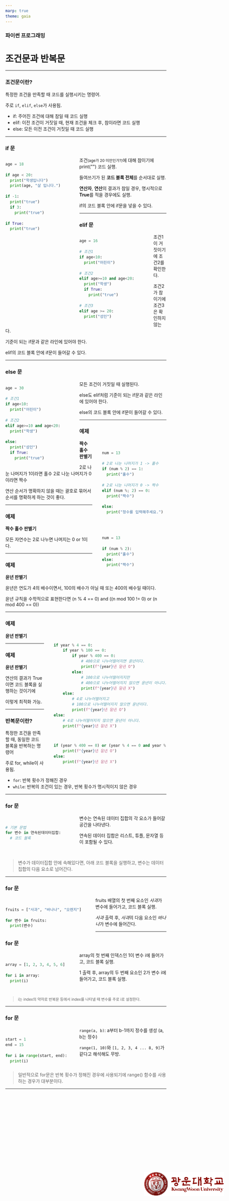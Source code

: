 ```yaml
---
marp: true
theme: gaia
---
```


### 파이썬 프로그래밍

# 조건문과 반복문

<img src="https://raw.githubusercontent.com/ga111o/sowon-kwhighschool-python/main/lecture/src/kwu-logo.png" style="width: 250px; position:absolute; bottom: 5%; right:5%">

---

### 조건문이란?

특정한 조건을 만족할 때 코드를 실행시키는 명령어.

주로 `if`, `elif`, `else`가 사용됨.

- if: 주어진 조건에 대해 참일 때 코드 실행
- elif: 이전 조건이 거짓일 때, 현재 조건을 체크 후, 참이라면 코드 실행
- else: 모든 이전 조건이 거짓일 때 코드 실행

---

### if 문

<div style="float:left; width: 40%; margin-right:30px">

```python
age = 18

if age < 20:
  print("학생입니다")
  print(age, "살 입니다.")

if -1:
  print("true")
  if 3:
    print("true")

if True:
  print("true")
```

</div>

조건<small>(age가 20 미만인가?)</small>에 대해 참이기에 print("") 코드 실행.

들여쓰기가 된 **코드 블록 전체**를 순서대로 실행.

**연산자**, **연산**의 결과가 참일 경우, 명시적으로 **True**를 적을 경우에도 실행.

if의 코드 블록 안에 if문을 넣을 수 있다.

---

### elif 문

<div style="float:left; width: 40%; margin-right:30px">

```python
age = 16

# 조건1
if age<10:
  print("어린이")

# 조건2
elif age>=10 and age<20:
  print("학생")
  if True:
    print("true")

# 조건3
elif age >= 20:
  print("성인")
```

</div>

조건1이 거짓이기에 조건2를 확인한다.

조건2가 참이기에 조건3은 확인하지 않는다.

기준이 되는 if문과 같은 라인에 있어야 한다.

elif의 코드 블록 안에 if문이 들어갈 수 있다.

---

### else 문

<div style="float:left; width: 40%; margin-right:30px">

```python
age = 30

# 조건1
if age<10:
  print("어린이")

# 조건2
elif age>=10 and age<20:
  print("학생")

else:
  print("성인")
  if True:
    print("true")
```

</div>

모든 조건이 거짓일 때 실행된다.

else도 elif처럼 기준이 되는 if문과 같은 라인에 있어야 한다.

else의 코드 블록 안에 if문이 들어갈 수 있다.

---

### 예제

<div style="float:right; width: 40%; margin-left:30px">

```python

num = 13

# 2로 나눈 나머지가 1 -> 홀수
if (num % 2) == 1:
  print("홀수")

# 2로 나눈 나머지가 0 -> 짝수
elif (num %; 2) == 0:
  print("짝수")

else:
  print("정수를 입력해주세요.")

```

</div>

**짝수 홀수 판별기**

2로 나눈 나머지가 1이라면 홀수
2로 나눈 나머지가 0이라면 짝수

연산 순서가 명확하지 않을 때는 괄호로 묶어서 순서를 명확하게 하는 것이 좋다.

---

### 예제

<div style="float:right; width: 40%; margin-left:30px">

```python

num = 13

if (num % 2):
  print("홀수")
else:
  print("짝수")


```

</div>

**짝수 홀수 판별기**

모든 자연수는 2로 나누면
나머지는 0 or 1이다.

---

### 예제

**윤년 판별기**

윤년은 연도가 4의 배수이면서, 100의 배수가 아닐 때 또는 400의
배수일 때이다.

윤년 규칙을 수학적으로 표현한다면
(n % 4 == 0) and ((n mod 100 != 0) or (n mod 400 == 0))

---

### 예제

<div style="float:right; width: 70%; margin-left:30px">

```python

if year % 4 == 0:
    if year % 100 == 0:
        if year % 400 == 0:
            # 400으로 나누어떨어지면 윤년이다.
            print(f"{year}년 윤년 O")
        else:
            # 100으로 나누어떨어지지만
            # 400으로 나누어떨어지지 않으면 윤년이 아니다.
            print(f"{year}년 윤년 X")
    else:
        # 4로 나누어떨어지고
        # 100으로 나누어떨어지지 않으면 윤년이다.
        print(f"{year}년 윤년 O")
else:
    # 4로 나누어떨어지지 않으면 윤년이 아니다.
    print(f"{year}년 윤년 X")

```

</div>

**윤년 판별기**

---

### 예제

<div style="float:right; width: 70%; margin-left:30px">

```python

if (year % 400 == 0) or (year % 4 == 0 and year % 100 != 0):
    print(f"{year}년 윤년 O")
else:
    print(f"{year}년 윤년 X")

```

</div>

**윤년 판별기**

연산의 결과가 True이면 코드 블록을 실행하는 것이기에

이렇게 최적화 가능.

---

### 반복문이란?

특정한 조건을 만족할 때, 동일한 코드 블록을 반복하는 명령어

주로 for, while이 사용됨.

- `for`: 반복 횟수가 정해진 경우
- `while`: 반복의 조건이 있는 경우, 반복 횟수가 명시적이지 않은 경우

---

### for 문

<div style="float:left; width: 40%; margin-right:30px">

```python

# 기본 문법
for 변수 in 연속된데이터집합:
  # 코드 블록

```

</div>

변수는 연속된 데이터 집합의 각 요소가 들어갈 공간을 나타낸다.

연속된 데이터 집합은 리스트, 튜플, 문자열 등이 포함될 수 있다.

<br>

> 변수가 데이터집합 안에 속해있다면, 아래 코드 블록을 실행하고, 변수는 데이터집합의 다음 요소로 넘어간다.

---

### for 문

<div style="float:left; width: 50%; margin-right:30px">

```python

fruits = ["사과", "바나나", "오렌지"]

for 변수 in fruits:
  print(변수)


```

</div>

fruits 배열의 첫 번째 요소인
*사과*가 변수에 들어가고,
코드 블록 실행.

_사과_ 출력 후, *사과*의 다음 요소인 *바나나*가 변수에 들어간다.

---

### for 문

<div style="float:left; width: 40%; margin-right:30px">

```python

array = [1, 2, 3, 4, 5, 6]

for i in array:
  print(i)

```

</div>

array의 첫 번째 인덱스인 1이
변수 i에 들어가고, 코드 블록 실행.

1 출력 후, array의 두 번째 요소인 2가
변수 i에 들어가고, 코드 블록 실행.

<br>

> <small>i는 index의 약자로 반복문 등에서 index를 나타낼 때 변수를 주로 i로 설정한다.</small>

---

### for 문

<div style="float:left; width: 40%; margin-right:30px">

```python

start = 1
end = 15

for i in range(start, end):
  print(i)

```

</div>

`range(a, b)`: a부터 b-1까지 정수를 생성 (a, b는 정수)

`range(1, 10)`와 `[1, 2, 3, 4 ... 8, 9]`가 같다고 해석해도 무방.

<br>

> 일반적으로 for문은 반복 횟수가 정해진 경우에 사용되기에 range() 함수를 사용하는 경우가 대부분이다.

---

